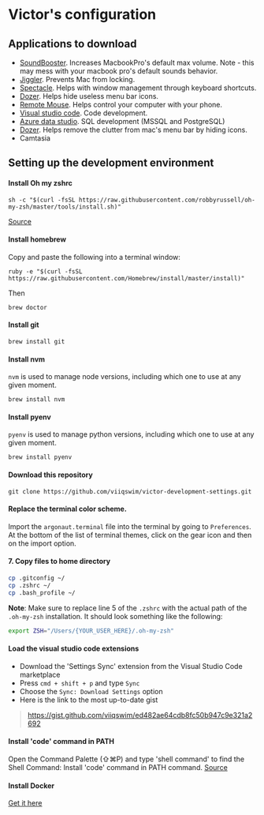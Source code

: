 # Victor's configuration


## Applications to download

- [SoundBooster](https://froyosoft.com/soundbooster.php). Increases MacbookPro's default max volume. Note - this may mess with your macbook pro's default sounds behavior.
- [Jiggler](https://www.sticksoftware.com/software/Jiggler.html). Prevents Mac from locking.
- [Spectacle](https://www.spectacleapp.com/). Helps with window management through keyboard shortcuts.
- [Dozer](https://github.com/Mortennn/Dozer). Helps hide useless menu bar icons.
- [Remote Mouse](https://www.remotemouse.net/). Helps control your computer with your phone.
- [Visual studio code](https://code.visualstudio.com/download). Code development.
- [Azure data studio](https://docs.microsoft.com/en-us/sql/azure-data-studio/download?view=sql-server-2017). SQL development (MSSQL and PostgreSQL)
- [Dozer](https://github.com/Mortennn/Dozer). Helps remove the clutter from mac's menu bar by hiding icons.
- Camtasia

## Setting up the development environment


#### Install Oh my zshrc

```
sh -c "$(curl -fsSL https://raw.githubusercontent.com/robbyrussell/oh-my-zsh/master/tools/install.sh)"
```
[Source](https://github.com/robbyrussell/oh-my-zsh#via-curl)

#### Install homebrew

Copy and paste the following into a terminal window:
```
ruby -e "$(curl -fsSL https://raw.githubusercontent.com/Homebrew/install/master/install)"
```
Then
```
brew doctor
```

#### Install git

```
brew install git
```

#### Install nvm

`nvm` is used to manage node versions, including which one to use at any given moment.

```
brew install nvm
```

#### Install pyenv

`pyenv` is used to manage python versions, including which one to use at any given moment.

```
brew install pyenv
```

#### Download this repository

```
git clone https://github.com/viiqswim/victor-development-settings.git
```

#### Replace the terminal color scheme.

Import the `argonaut.terminal` file into the terminal by going to `Preferences`. At the bottom of the list of terminal themes, click on the gear icon and then on the import option.

#### 7. Copy files to home directory

```bash
cp .gitconfig ~/
cp .zshrc ~/
cp .bash_profile ~/
```

**Note**: Make sure to replace line 5 of the `.zshrc` with the actual path of the `.oh-my-zsh` installation. It should look something like the following:

```bash
export ZSH="/Users/{YOUR_USER_HERE}/.oh-my-zsh"
```

#### Load the visual studio code extensions

- Download the 'Settings Sync' extension from the Visual Studio Code marketplace
- Press `cmd + shift + p` and type `Sync`
- Choose the `Sync: Download Settings` option
- Here is the link to the most up-to-date gist
> https://gist.github.com/viiqswim/ed482ae64cdb8fc50b947c9e321a2692

#### Install 'code' command in PATH

Open the Command Palette (⇧⌘P) and type 'shell command' to find the Shell Command: Install 'code' command in PATH command.
[Source](https://code.visualstudio.com/docs/setup/mac#_launching-from-the-command-line)

#### Install Docker
[Get it here](https://docs.docker.com/docker-for-mac/install/)
